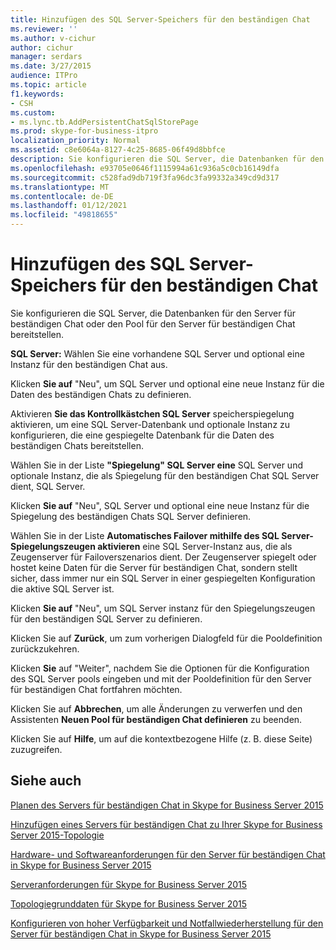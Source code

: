 ```yaml
---
title: Hinzufügen des SQL Server-Speichers für den beständigen Chat
ms.reviewer: ''
ms.author: v-cichur
author: cichur
manager: serdars
ms.date: 3/27/2015
audience: ITPro
ms.topic: article
f1.keywords:
- CSH
ms.custom:
- ms.lync.tb.AddPersistentChatSqlStorePage
ms.prod: skype-for-business-itpro
localization_priority: Normal
ms.assetid: c8e6064a-8127-4c25-8685-06f49d8bbfce
description: Sie konfigurieren die SQL Server, die Datenbanken für den Server für beständigen Chat oder den Pool für den Server für beständigen Chat bereitstellen.
ms.openlocfilehash: e93705e0646f1115994a61c936a5c0cb16149dfa
ms.sourcegitcommit: c528fad9db719f3fa96dc3fa99332a349cd9d317
ms.translationtype: MT
ms.contentlocale: de-DE
ms.lasthandoff: 01/12/2021
ms.locfileid: "49818655"
---
```

# <a name="add-persistent-chat-sql-server-store"></a>Hinzufügen des SQL Server-Speichers für den beständigen Chat
 
Sie konfigurieren die SQL Server, die Datenbanken für den Server für beständigen Chat oder den Pool für den Server für beständigen Chat bereitstellen.
  
 **SQL Server:** Wählen Sie eine vorhandene SQL Server und optional eine Instanz für den beständigen Chat aus.
  
Klicken **Sie auf** "Neu", um SQL Server und optional eine neue Instanz für die Daten des beständigen Chats zu definieren.
  
Aktivieren **Sie das Kontrollkästchen SQL Server** speicherspiegelung aktivieren, um eine SQL Server-Datenbank und optionale Instanz zu konfigurieren, die eine gespiegelte Datenbank für die Daten des beständigen Chats bereitstellen.
  
Wählen Sie in der Liste **"Spiegelung" SQL Server eine** SQL Server und optionale Instanz, die als Spiegelung für den beständigen Chat SQL Server dient, SQL Server.
  
Klicken **Sie auf** "Neu", SQL Server und optional eine neue Instanz für die Spiegelung des beständigen Chats SQL Server definieren.
  
Wählen Sie in der Liste **Automatisches Failover mithilfe des SQL Server-Spiegelungszeugen aktivieren** eine SQL Server-Instanz aus, die als Zeugenserver für Failoverszenarios dient. Der Zeugenserver spiegelt oder hostet keine Daten für die Server für beständigen Chat, sondern stellt sicher, dass immer nur ein SQL Server in einer gespiegelten Konfiguration die aktive SQL Server ist.
  
Klicken **Sie auf** "Neu", um SQL Server instanz für den Spiegelungszeugen für den beständigen SQL Server zu definieren.
  
Klicken Sie auf **Zurück**, um zum vorherigen Dialogfeld für die Pooldefinition zurückzukehren.
  
Klicken **Sie** auf "Weiter", nachdem Sie die Optionen für die Konfiguration des SQL Server pools eingeben und mit der Pooldefinition für den Server für beständigen Chat fortfahren möchten.
  
Klicken Sie auf **Abbrechen**, um alle Änderungen zu verwerfen und den Assistenten **Neuen Pool für beständigen Chat definieren** zu beenden.
  
Klicken Sie auf **Hilfe**, um auf die kontextbezogene Hilfe (z. B. diese Seite) zuzugreifen.
  
## <a name="see-also"></a>Siehe auch

[Planen des Servers für beständigen Chat in Skype for Business Server 2015](../../plan-your-deployment/persistent-chat-server/persistent-chat-server.md)
  
[Hinzufügen eines Servers für beständigen Chat zu Ihrer Skype for Business Server 2015-Topologie](../../deploy/deploy-persistent-chat-server/add-persistent-chat-server.md)
  
[Hardware- und Softwareanforderungen für den Server für beständigen Chat in Skype for Business Server 2015](../../plan-your-deployment/persistent-chat-server/hardware-and-software-requirements.md)
  
[Serveranforderungen für Skype for Business Server 2015](../../plan-your-deployment/requirements-for-your-environment/server-requirements.md)
  
[Topologiegrunddaten für Skype for Business Server 2015](../../plan-your-deployment/topology-basics/topology-basics.md)
  
[Konfigurieren von hoher Verfügbarkeit und Notfallwiederherstellung für den Server für beständigen Chat in Skype for Business Server 2015](../../deploy/deploy-persistent-chat-server/configure-hadr-for-persistent-chat.md)
